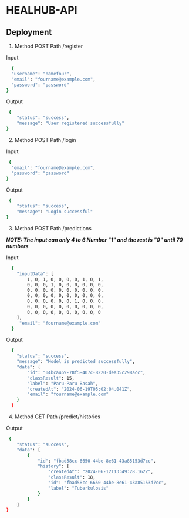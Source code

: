 
# HEALHUB-API


## Deployment

1. Method POST 
Path /register

Input
```bash
  {
  "username": "namefour",
  "email": "fourname@example.com",
  "password": "password"
}
```
Output
```bash
 {
    "status": "success",
    "message": "User registered successfully"
}
```
2. Method POST
Path /login

Input
```bash
 {
  "email": "fourname@example.com",
  "password": "password"
}
```
Output
```bash
 {
    "status": "success",
    "message": "Login successful"
}
```
3. Method POST
Path /predictions

**_NOTE: The input can only 4 to 6 Number "1" and the rest is "0" until 70 numbers_** 

Input
```bash
  {
    "inputData": [
        1, 0, 1, 0, 0, 0, 0, 1, 0, 1,
        0, 0, 0, 1, 0, 0, 0, 0, 0, 0,
        0, 0, 0, 0, 0, 0, 0, 0, 0, 0,
        0, 0, 0, 0, 0, 0, 0, 0, 0, 0,
        0, 0, 0, 0, 0, 0, 1, 0, 0, 0,
        0, 0, 0, 0, 0, 0, 0, 0, 0, 0,
        0, 0, 0, 0, 0, 0, 0, 0, 0, 0
    ],
     "email": "fourname@example.com"
  }
```
Output
```bash
  {
    "status": "success",
    "message": "Model is predicted successfully",
    "data": {
        "id": "04bca469-78f5-407c-8220-dea35c298acc",
        "classResult": 15,
        "label": "Paru-Paru Basah",
        "createdAt": "2024-06-19T05:02:04.041Z",
        "email": "fourname@example.com"
    }
  }
```
4. Method GET
Path /predict/histories

Output
```bash
 {
    "status": "success",
    "data": [
        {
            "id": "fbad58cc-6650-44be-8e61-43a85153d7cc",
            "history": {
                "createdAt": "2024-06-12T13:49:28.162Z",
                "classResult": 18,
                "id": "fbad58cc-6650-44be-8e61-43a85153d7cc",
                "label": "Tuberkulosis"
            }
        }
    ]
}
```
